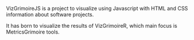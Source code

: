 VizGrimoireJS is a project to visualize using Javascript with HTML and CSS information about software projects.

It has born to visualize the results of VizGrimoireR, which main focus is MetricsGrimoire tools.
